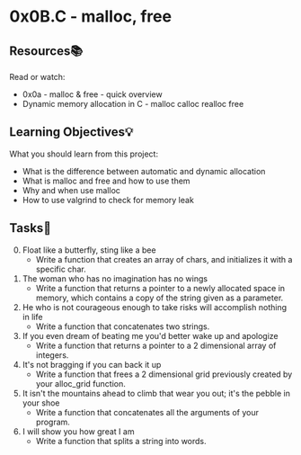 #  0x0B.C - malloc, free
## Resources📚
 Read or watch:

 * 0x0a - malloc & free - quick overview
 * Dynamic memory allocation in C - malloc calloc realloc free
## Learning Objectives💡
 What you should learn from this project:

 * What is the difference between automatic and dynamic allocation
 * What is malloc and free and how to use them
 * Why and when use malloc
 * How to use valgrind to check for memory leak
## Tasks📝
 0. Float like a butterfly, sting like a bee
	* Write a function that creates an array of chars, and initializes it with a specific char.
 1. The woman who has no imagination has no wings
	* Write a function that returns a pointer to a newly allocated space in memory, which contains a copy of the string given as a parameter.
 2. He who is not courageous enough to take risks will accomplish nothing in life
	* Write a function that concatenates two strings.
 3. If you even dream of beating me you'd better wake up and apologize
	* Write a function that returns a pointer to a 2 dimensional array of integers.
 4. It's not bragging if you can back it up
	* Write a function that frees a 2 dimensional grid previously created by your alloc_grid function.
 5. It isn't the mountains ahead to climb that wear you out; it's the pebble in your shoe
	* Write a function that concatenates all the arguments of your program.
 6. I will show you how great I am
	* Write a function that splits a string into words.
